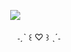 ㅤㅤㅤㅤㅤㅤㅤㅤㅤㅤㅤㅤㅤㅤㅤㅤ<image src="https://i.pinimg.com/originals/69/2b/46/692b464d5f38823255dc2587fcbdc505.gif">
<p align="center"> ˗ˏˋ ꒰ ♡ ꒱ ˎˊ˗ </p>
